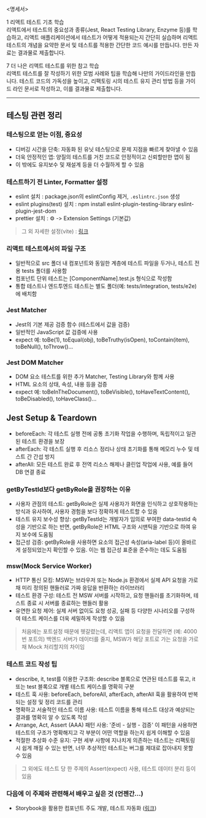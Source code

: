 <명세서>

1 리액트 테스트 기초 학습  
리액트에서 테스트의 중요성과 종류(Jest, React Testing Library, Enzyme 등)를 학습하고, 리액트 애플리케이션에서 테스트가 어떻게 적용되는지 간단히 실습하며 리액트 테스트의 개념을 요약한 문서 및 테스트를 적용한 간단한 코드 예시를 만듭니다. 만든 자료는 결과물로 제출합니다.

7 더 나은 리액트 테스트를 위한 참고 학습  
리액트 테스트를 잘 작성하기 위한 모범 사례와 팁을 학습해 나만의 가이드라인을 만듭니다. 테스트 코드의 가독성을 높이고, 리팩토링 시의 테스트 유지 관리 방법 등을 가이드 라인 문서로 작성하고, 이를 결과물로 제출합니다.

---

## 테스팅 관련 정리

### 테스팅으로 얻는 이점, 중요성
- 디버깅 시간을 단축: 자동화 된 유닛 테스팅으로 문제 지점을 빠르게 찾아낼 수 있음
- 더욱 안정적인 앱: 양질의 테스트를 거친 코드로 안정적이고 신뢰할만한 앱이 됨
- 이 밖에도 유지보수 및 재설계 등을 더 수월하게 할 수 있음

### 테스트하기 전 Linter, Formatter 설정
- eslint 설치 : package.json의 eslintConfig 제거, `.eslintrc.json` 생성
- eslint plugins(test) 설치 : npm install eslint-plugin-testing-library eslint-plugin-jest-dom
- prettier 설치 : ⚙️ -> Extension Settings (기본값)

> 그 외 자세한 설정(vite) : [링크](https://app.diagrams.net/#G1n5lYnOvwAhb0f0LHlnK9K6e3EVPivI03#%7B%22pageId%22%3A%22xPqerJXdohP9GSeAmiIi%22%7D)

### 리액트 테스트에서의 파일 구조
- 일반적으로 src 폴더 내 컴포넌트와 동일한 계층에 테스트 파일을 두거나, 테스트 전용 tests 폴더를 사용함
- 컴포넌트 단위 테스트는 [ComponentName].test.js 형식으로 작성함
- 통합 테스트나 엔드투엔드 테스트는 별도 폴더(예: tests/integration, tests/e2e)에 배치함

### Jest Matcher
- Jest의 기본 제공 검증 함수 (테스트에서 값을 검증)
- 일반적인 JavaScript 값 검증에 사용
- expect 예: toBe(1), toEqual(obj), toBeTruthy(isOpen), toContain(item), toBeNull(), toThrow()...

### Jest DOM Matcher
- DOM 요소 테스트를 위한 추가 Matcher, Testing Library와 함께 사용
- HTML 요소의 상태, 속성, 내용 등을 검증
- expect 예: toBeInTheDocument(), toBeVisible(), toHaveTextContent(), toBeDisabled(), toHaveClass()...

## Jest Setup & Teardown
- beforeEach: 각 테스트 실행 전에 공통 초기화 작업을 수행하며, 독립적이고 일관된 테스트 환경을 보장
- afterEach: 각 테스트 실행 후 리소스 정리나 상태 초기화를 통해 메모리 누수 및 테스트 간 간섭 방지
- afterAll: 모든 테스트 완료 후 전역 리소스 해제나 클린업 작업에 사용, 예를 들어 DB 연결 종료

### getByTestId보다 getByRole을 권장하는 이유
- 사용자 관점의 테스트: getByRole은 실제 사용자가 화면을 인식하고 상호작용하는 방식과 유사하여, 사용자 경험을 보다 정확하게 테스트할 수 있음
- 테스트 유지 보수성 향상: getByTestId는 개발자가 임의로 부여한 data-testid 속성을 기반으로 하는 반면, getByRole은 HTML 구조와 시맨틱을 기반으로 하여 유지 보수에 도움됨
- 접근성 검증: getByRole을 사용하면 요소의 접근성 속성(aria-label 등)이 올바르게 설정되었는지 확인할 수 있음. 이는 웹 접근성 표준을 준수하는 데도 도움됨

### msw(Mock Service Worker)
- HTTP 통신 모킹: MSW는 브라우저 또는 Node.js 환경에서 실제 API 요청을 가로채 미리 정의된 핸들러로 가짜 응답을 반환하는 라이브러리
- 테스트 환경 구성: 테스트 전 MSW 서버를 시작하고, 요청 핸들러를 초기화하며, 테스트 종료 시 서버를 종료하는 핸들러 활용
- 유연한 요청 제어: 실제 서버 없이도 요청 성공, 실패 등 다양한 시나리오를 구성하여 테스트 케이스를 더욱 세밀하게 작성할 수 있음

> 처음에는 포트설정 때문에 헷갈렸는데, 리액트 앱이 요청을 전달하면 (예: 4000번 포트의) 백엔드 서버가 데이터를 줄지, MSW가 해당 포트로 가는 요청을 가로채 Mock 처리할지의 차이임

### 테스트 코드 작성 팁
- describe, it, test를 이용한 구조화: describe 블록으로 연관된 테스트를 묶고, it 또는 test 블록으로 개별 테스트 케이스를 명확히 구분
- 테스트 훅 사용: beforeEach, beforeAll, afterEach, afterAll 훅을 활용하여 반복되는 설정 및 정리 코드를 관리
- 명확하고 서술적인 테스트 이름 사용: 테스트 이름을 통해 테스트 대상과 예상되는 결과를 명확히 알 수 있도록 작성
- Arrange, Act, Assert (AAA) 패턴 사용: '준비 - 실행 - 검증' 이 패턴을 사용하면 테스트의 구조가 명확해지고 각 부분이 어떤 역할을 하는지 쉽게 이해할 수 있음
- 적절한 추상화 수준 유지: 구현 세부 사항에 지나치게 의존하는 테스트는 리팩토링 시 쉽게 깨질 수 있는 반면, 너무 추상적인 테스트는 버그를 제대로 잡아내지 못할 수 있음

> 그 외에도 테스트 당 한 주제의 Assert(expect) 사용, 테스트 데이터 분리 등이 있음

### 다음에 이 주제와 관련해서 배우고 싶은 것 (언젠간...)
- Storybook을 활용한 컴포넌트 주도 개발, 테스트 자동화 ([링크](https://www.youtube.com/watch?v=CBLPEeayqYo))
